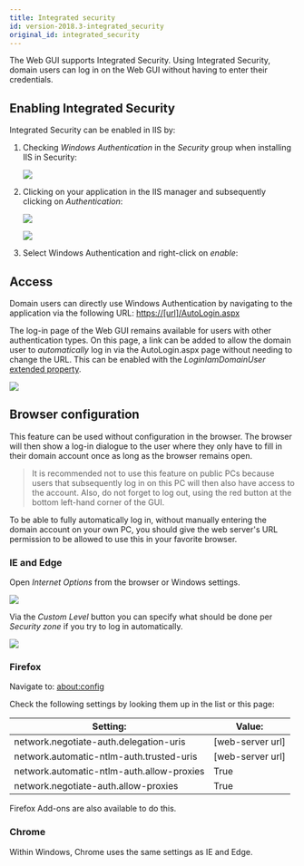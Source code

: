 ```yaml
---
title: Integrated security
id: version-2018.3-integrated_security
original_id: integrated_security
---
```


The Web GUI supports Integrated Security. Using Integrated Security, domain users can
log in on the Web GUI without having to enter their credentials.

## Enabling Integrated Security

Integrated Security can be enabled in IIS by:

1. Checking *Windows Authentication* in the *Security* group when installing IIS in Security:
   
   ![](assets/deployment/e4d63d1abdd94cff0aff05fca402977ce3b4798b.png)

2. Clicking on your application in the IIS manager and subsequently clicking on *Authentication*:

   ![](assets/deployment/64c1f338e0b9373c88ada370109a2420da2c4e53.png)

   ![](assets/deployment/8c1e44141936be45195852e6f49ae9dd526e85a9.png)

3. Select Windows Authentication and right-click on *enable*:

## Access

Domain users can directly use Windows Authentication by navigating to the application via the following URL:
<https://[url]/AutoLogin.aspx>

The log-in page of the Web GUI remains available for users with other authentication types. On this page, a link can be
added to allow the domain user to *automatically* log in via the AutoLogin.aspx page without needing to change the URL.
This can be enabled with the *LoginIamDomainUser* [extended property](../sf/extended_properties).

![](assets/deployment/3f52e2ec73f8c6e035af92356caf2e368a26d744.png)

## Browser configuration

This feature can be used without configuration in the browser. The browser will then show a log-in dialogue to the user
where they only have to fill in their domain account once as long as the browser remains open.

> It is recommended not to use this feature on public PCs because users that subsequently log in on this PC will then also
> have access to the account. Also, do not forget to log out, using the red button at the bottom left-hand corner of the GUI.

To be able to fully automatically log in, without manually entering the domain account on your own PC, you should give
the web server's URL permission to be allowed to use this in your favorite browser.

### IE and Edge

Open *Internet Options* from the browser or Windows settings.

![](assets/deployment/38d79c7b5b1682cd50beaa23bf59b2fdce41246b.png)

Via the *Custom Level* button you can specify what should be done per *Security zone* if you try to log in automatically.

![](assets/deployment/a3e686f5a4b7f9559945aa8938fefccd8dd94b37.png)

### Firefox

Navigate to: <about:config>

Check the following settings by looking them up in the list or this page:

| Setting:                                  | Value:           |
| ----------------------------------------- | ---------------- |
| network.negotiate-auth.delegation-uris    | [web-server url] |
| network.automatic-ntlm-auth.trusted-uris  | [web-server url] |
| network.automatic-ntlm-auth.allow-proxies | True             |
| network.negotiate-auth.allow-proxies      | True             |

Firefox Add-ons are also available to do this.

### Chrome

Within Windows, Chrome uses the same settings as IE and Edge.
